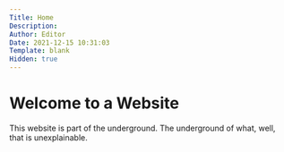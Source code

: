 ```yaml
---
Title: Home 
Description: 
Author: Editor
Date: 2021-12-15 10:31:03
Template: blank
Hidden: true
---
```

# Welcome to a Website
This website is part of the underground. The underground of what, well, that is unexplainable.